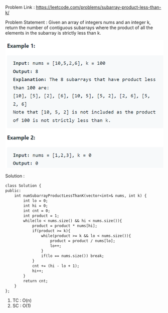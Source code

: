 Problem Link : https://leetcode.com/problems/subarray-product-less-than-k/

Problem Statement : Given an array of integers nums and an integer k, return the number of contiguous subarrays where the product of all the elements in the subarray is strictly less than k.

![](/images/b2.PNG)

Solution : 

```
class Solution {
public:
    int numSubarrayProductLessThanK(vector<int>& nums, int k) {
        int lo = 0;
        int hi = 0;
        int cnt = 0;
        int product = 1;
        while(lo < nums.size() && hi < nums.size()){
            product = product * nums[hi];
            if(product >= k){
                while(product >= k && lo < nums.size()){
                    product = product / nums[lo];
                    lo++;
                }
                if(lo == nums.size()) break;
            }
            cnt += (hi - lo + 1);
            hi++;
        }
        return cnt;
    }
};
```


1) TC : O(n)<br>
2) SC : O(1)